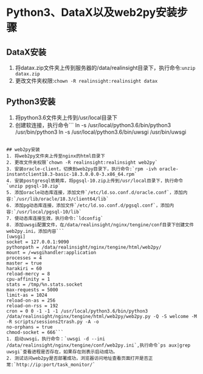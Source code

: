# Python3、DataX以及web2py安装步骤
## DataX安装
1. 将datax.zip文件夹上传到服务器的/data/realinsight目录下，执行命令:`unzip datax.zip`
2. 更改文件夹权限:`chown -R realinsight:realinsight datax`

## Python3安装
1. 将python3.6文件夹上传到/usr/local目录下
2. 创建软连接，执行命令```
ln -s /usr/local/python3.6/bin/python3 /usr/bin/python3
ln -s /usr/local/python3.6/bin/uwsgi /usr/bin/uwsgi
```

## web2py安装
1. 将web2py文件夹上传至nginx的html目录下
2. 更改文件夹权限`chown -R realinsight:realinsight web2py`
3. 安装oracle-client，切换到web2py目录下，执行命令:`rpm -ivh oracle-instantclient18.3-basic-18.3.0.0.0-3.x86_64.rpm`
4. 安装postgresql依赖库，将pgsql-10.zip上传到/usr/local目录下，执行命令`unzip pgsql-10.zip`
5. 添加oracle动态库连接，添加文件`/etc/ld.so.conf.d/oracle.conf`，添加内容:`/usr/lib/oracle/18.3/client64/lib`
6. 添加pg动态库连接，添加文件`/etc/ld.so.conf.d/pgsql.conf`，添加内容:`/usr/local/pgsql-10/lib`
7. 使动态库连接生效，执行命令:`ldconfig`
8. 添加uwsgi配置文件，在/data/realinsight/nginx/tengine/conf目录下创建文件web2py.ini，添加内容```
[uwsgi]
socket = 127.0.0.1:9090
pythonpath = /data/realinsight/nginx/tengine/html/web2py/
mount = /=wsgihandler:application
processes = 4
master = true
harakiri = 60
reload-mercy = 8
cpu-affinity = 1
stats = /tmp/%n.stats.socket
max-requests = 5000
limit-as = 1024
reload-on-as = 256
reload-on-rss = 192
cron = 0 0 -1 -1 -1 /usr/local/python3.6/bin/python3 /data/realinsight/nginx/tengine/html/web2py/web2py.py -Q -S welcome -M -R scripts/sessions2trash.py -A -o
no-orphans = true
chmod-socket = 666```
1. 启动uwsgi，执行命令：`uwsgi -d --ini /data/realinsight/nginx/tengine/conf/web2py.ini`,执行命令`ps aux|grep uwsgi`查看进程是否存在，如果存在则表示启动成功。
2. 测试访问web2py是否部署成功，浏览器访问地址查看页面打开是否正常:`http://ip:port/task_monitor/`
